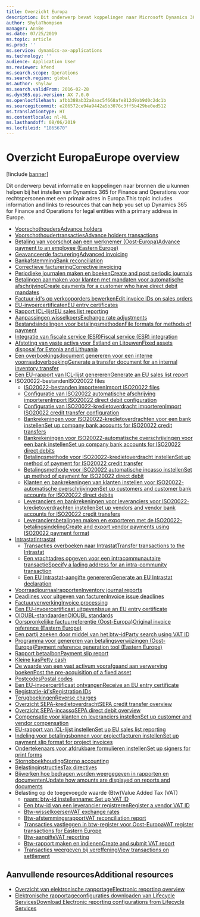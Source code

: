 ```yaml
---
title: Overzicht Europa
description: Dit onderwerp bevat koppelingen naar Microsoft Dynamics 365 for Finance and Operations-documentatiebronnen voor Europa.
author: ShylaThompson
manager: AnnBe
ms.date: 07/25/2019
ms.topic: article
ms.prod: ''
ms.service: dynamics-ax-applications
ms.technology: ''
audience: Application User
ms.reviewer: kfend
ms.search.scope: Operations
ms.search.region: global
ms.author: shylaw
ms.search.validFrom: 2016-02-28
ms.dyn365.ops.version: AX 7.0.0
ms.openlocfilehash: afbb388ab32a8aac5f668afe812d9ab9d0c2dc1b
ms.sourcegitcommit: e286572ce94a9442a5b3076c3ff5b429be0ed512
ms.translationtype: HT
ms.contentlocale: nl-NL
ms.lasthandoff: 08/06/2019
ms.locfileid: "1865670"
---
```

# <a name="europe-overview"></a><span data-ttu-id="da799-103">Overzicht Europa</span><span class="sxs-lookup"><span data-stu-id="da799-103">Europe overview</span></span>

[!include [banner](../includes/banner.md)]

<span data-ttu-id="da799-104">Dit onderwerp bevat informatie en koppelingen naar bronnen die u kunnen helpen bij het instellen van Dynamics 365 for Finance and Operations voor rechtspersonen met een primair adres in Europa.</span><span class="sxs-lookup"><span data-stu-id="da799-104">This topic includes information and links to resources that can help you set up Dynamics 365 for Finance and Operations for legal entities with a primary address in Europe.</span></span> 

- [<span data-ttu-id="da799-105">Voorschothouders</span><span class="sxs-lookup"><span data-stu-id="da799-105">Advance holders</span></span>](emea-advance-holders.md)
 - [<span data-ttu-id="da799-106">Voorschothoudertransacties</span><span class="sxs-lookup"><span data-stu-id="da799-106">Advance holders transactions</span></span>](emea-advance-holders-transactions.md)
 - [<span data-ttu-id="da799-107">Betaling van voorschot aan een werknemer (Oost-Europa)</span><span class="sxs-lookup"><span data-stu-id="da799-107">Advance payment to an employee (Eastern Europe)</span></span>](tasks/advance-payment-employee.md)
- [<span data-ttu-id="da799-108">Geavanceerde facturering</span><span class="sxs-lookup"><span data-stu-id="da799-108">Advanced invoicing</span></span>](emea-advance-invoice.md)
- [<span data-ttu-id="da799-109">Bankafstemming</span><span class="sxs-lookup"><span data-stu-id="da799-109">Bank reconciliation</span></span>](emea-bank-reconciliation.md)
- [<span data-ttu-id="da799-110">Correctieve facturering</span><span class="sxs-lookup"><span data-stu-id="da799-110">Corrective invoicing</span></span>](emea-corrective-invoice.md)
- [<span data-ttu-id="da799-111">Periodieke journalen maken en boeken</span><span class="sxs-lookup"><span data-stu-id="da799-111">Create and post periodic journals</span></span>](emea-create-post-periodic-journals.md)
- [<span data-ttu-id="da799-112">Betalingen aanmaken voor klanten met mandaten voor automatische afschrijving</span><span class="sxs-lookup"><span data-stu-id="da799-112">Create payments for a customer who have direct debit mandates</span></span>](tasks/create-payments-customers-who-have-direct-debit-mandates.md)
- [<span data-ttu-id="da799-113">Factuur-id's op verkooporders bewerken</span><span class="sxs-lookup"><span data-stu-id="da799-113">Edit invoice IDs on sales orders</span></span>](emea-edit-invoice-id-sales-orders.md)
- [<span data-ttu-id="da799-114">EU-invoercertificaten</span><span class="sxs-lookup"><span data-stu-id="da799-114">EU entry certificates</span></span>](emea-entry-certificates.md)
- [<span data-ttu-id="da799-115">Rapport ICL-lijst</span><span class="sxs-lookup"><span data-stu-id="da799-115">EU sales list reporting</span></span>](emea-eu-sales-list.md)
- [<span data-ttu-id="da799-116">Aanpassingen wisselkoers</span><span class="sxs-lookup"><span data-stu-id="da799-116">Exchange rate adjustments</span></span>](emea-exchange-rate-adjustments.md)
- [<span data-ttu-id="da799-117">Bestandsindelingen voor betalingsmethoden</span><span class="sxs-lookup"><span data-stu-id="da799-117">File formats for methods of payment</span></span>](emea-select-file-formats-for-the-method-of-payments.md)
- [<span data-ttu-id="da799-118">Integratie van fiscale service (ESR)</span><span class="sxs-lookup"><span data-stu-id="da799-118">Fiscal service (ESR) integration</span></span>](emea-fiscal-service-integration.md)
- [<span data-ttu-id="da799-119">Afstoting van vaste activa voor Estland en Litouwen</span><span class="sxs-lookup"><span data-stu-id="da799-119">Fixed assets disposal for Estonia and Lithuania</span></span>](emea-credit-note-reverse-fixed-asset-sale.md)
- [<span data-ttu-id="da799-120">Een overboekingsdocument genereren voor een interne voorraadoverboeking</span><span class="sxs-lookup"><span data-stu-id="da799-120">Generate a transfer document for an internal inventory transfer</span></span>](tasks/transfer-document-internal-inventory-transfer.md)
- [<span data-ttu-id="da799-121">Een EU-rapport van ICL-lijst genereren</span><span class="sxs-lookup"><span data-stu-id="da799-121">Generate an EU sales list report</span></span>](tasks/eur-00011-eu-sales-list-report.md)
- <span data-ttu-id="da799-122">ISO20022-bestanden</span><span class="sxs-lookup"><span data-stu-id="da799-122">ISO20022 files</span></span>
  - [<span data-ttu-id="da799-123">ISO20022-bestanden importeren</span><span class="sxs-lookup"><span data-stu-id="da799-123">Import ISO20022 files</span></span>](emea-ISO20022-file-formats.md)
  - [<span data-ttu-id="da799-124">Configuratie van ISO20022 automatische afschrijving importeren</span><span class="sxs-lookup"><span data-stu-id="da799-124">Import ISO20022 direct debit configuration</span></span>](tasks/import-iso20022-direct-debit-configuration.md)
  - [<span data-ttu-id="da799-125">Configuratie van ISO20022-kredietoverdracht importeren</span><span class="sxs-lookup"><span data-stu-id="da799-125">Import ISO20022 credit transfer configuration</span></span>](tasks/import-iso20022-credit-transfer-configuration.md)
  - [<span data-ttu-id="da799-126">Bankrekeningen voor ISO20022-kredietoverdrachten voor een bank instellen</span><span class="sxs-lookup"><span data-stu-id="da799-126">Set up company bank accounts for ISO20022 credit transfers</span></span>](tasks/set-up-company-bank-accounts-iso20022-credit-transfers.md)
  - [<span data-ttu-id="da799-127">Bankrekeningen voor ISO20022-automatische overschrijvingen voor een bank instellen</span><span class="sxs-lookup"><span data-stu-id="da799-127">Set up company bank accounts for ISO20022 direct debits</span></span>](tasks/set-up-company-bank-accounts-iso20022-direct-debits.md)
  - [<span data-ttu-id="da799-128">Betalingsmethode voor ISO20022-kredietoverdracht instellen</span><span class="sxs-lookup"><span data-stu-id="da799-128">Set up method of payment for ISO20022 credit transfer</span></span>](tasks/set-up-method-payment-iso20022-credit-transfer.md)
  - [<span data-ttu-id="da799-129">Betalingsmethode voor ISO20022 automatische incasso instellen</span><span class="sxs-lookup"><span data-stu-id="da799-129">Set up method of payment for ISO20022 direct debit</span></span>](tasks/setup-method-payment-iso20022-direct-debit.md)
  - [<span data-ttu-id="da799-130">Klanten en bankrekeningen van klanten instellen voor ISO20022-automatische overschrijvingen</span><span class="sxs-lookup"><span data-stu-id="da799-130">Set up customers and customer bank accounts for ISO20022 direct debits</span></span>](tasks/set-up-bank-accounts-iso20022-direct-debits.md)
  - [<span data-ttu-id="da799-131">Leveranciers en bankrekeningen voor leveranciers voor ISO20022-kredietoverdrachten instellen</span><span class="sxs-lookup"><span data-stu-id="da799-131">Set up vendors and vendor bank accounts for ISO20022 credit transfers</span></span>](tasks/set-up-vendor-iso20022-credit-transfers.md)
  - [<span data-ttu-id="da799-132">Leveranciersbetalingen maken en exporteren met de ISO20022-betalingsindeling</span><span class="sxs-lookup"><span data-stu-id="da799-132">Create and export vendor payments using ISO20022 payment format</span></span>](tasks/create-export-vendor-payments-iso20022-payment-format.md)
- [<span data-ttu-id="da799-133">Intrastat</span><span class="sxs-lookup"><span data-stu-id="da799-133">Intrastat</span></span>](emea-intrastat.md)
  - [<span data-ttu-id="da799-134">Transacties overboeken naar Intrastat</span><span class="sxs-lookup"><span data-stu-id="da799-134">Transfer transactions to the Intrastat</span></span>](tasks/transfer-transactions-intrastat.md)
  - [<span data-ttu-id="da799-135">Een vrachtadres opgeven voor een intracommunautaire transactie</span><span class="sxs-lookup"><span data-stu-id="da799-135">Specify a lading address for an intra-community transaction</span></span>](tasks/eur-00002-specify-lading-address-intra-community.md)
  - [<span data-ttu-id="da799-136">Een EU Intrastat-aangifte genereren</span><span class="sxs-lookup"><span data-stu-id="da799-136">Generate an EU Intrastat declaration</span></span>](tasks/eur-00002-eu-intrastat-declaration.md)
- [<span data-ttu-id="da799-137">Voorraadjournaalrapporten</span><span class="sxs-lookup"><span data-stu-id="da799-137">Inventory journal reports</span></span>](emea-set-up-report-inventory-journal-names.md)
- [<span data-ttu-id="da799-138">Deadlines voor uitgeven van facturen</span><span class="sxs-lookup"><span data-stu-id="da799-138">Invoice issue deadlines</span></span>](emea-invoice-issue-deadline.md)
- [<span data-ttu-id="da799-139">Factuurverwerking</span><span class="sxs-lookup"><span data-stu-id="da799-139">Invoice processing</span></span>](emea-invoice-processing.md)
- [<span data-ttu-id="da799-140">Een EU-invoercertificaat uitgeven</span><span class="sxs-lookup"><span data-stu-id="da799-140">Issue an EU entry certificate</span></span>](tasks/eur-00012-issue-eu-entry-certificate.md)
- [<span data-ttu-id="da799-141">OIOUBL-standaarden</span><span class="sxs-lookup"><span data-stu-id="da799-141">OIOUBL standards</span></span>](emea-oioubl-standards-electronic-invoicing.md)
- [<span data-ttu-id="da799-142">Oorspronkelijke factuurreferentie (Oost-Europa)</span><span class="sxs-lookup"><span data-stu-id="da799-142">Original invoice reference (Eastern Europe)</span></span>](tasks/ee-00004-original-invoice-reference.md)
- [<span data-ttu-id="da799-143">Een partij zoeken door middel van het btw-id</span><span class="sxs-lookup"><span data-stu-id="da799-143">Party search using VAT ID</span></span>](tasks/eur-00015-party-search-vat-id.md)
- [<span data-ttu-id="da799-144">Programma voor genereren van betalingsverwijzingen (Oost-Europa)</span><span class="sxs-lookup"><span data-stu-id="da799-144">Payment reference generation tool (Eastern Europe)</span></span>](tasks/ee-00015-payment-reference-generation-tool.md)
- [<span data-ttu-id="da799-145">Rapport betaalbon</span><span class="sxs-lookup"><span data-stu-id="da799-145">Payment slip report</span></span>](emea-eur-payment-slip-report-giro.md)
- [<span data-ttu-id="da799-146">Kleine kas</span><span class="sxs-lookup"><span data-stu-id="da799-146">Petty cash</span></span>](emea-petty-cash.md)
- [<span data-ttu-id="da799-147">De waarde van een vast activum voorafgaand aan verwerving boeken</span><span class="sxs-lookup"><span data-stu-id="da799-147">Post the pre-acquisition of a fixed asset</span></span>](emea-pre-acquisition-acquisition-fixed-asset.md)
- [<span data-ttu-id="da799-148">Postcodes</span><span class="sxs-lookup"><span data-stu-id="da799-148">Postal codes</span></span>](emea-import-create-postal-codes-manually.md)
- [<span data-ttu-id="da799-149">Een EU-invoercertificaat ontvangen</span><span class="sxs-lookup"><span data-stu-id="da799-149">Receive an EU entry certificate</span></span>](tasks/eur-00012-receive-eu-entry-certificate.md)
- [<span data-ttu-id="da799-150">Registratie-id's</span><span class="sxs-lookup"><span data-stu-id="da799-150">Registration IDs</span></span>](emea-registration-ids.md)
- [<span data-ttu-id="da799-151">Terugboekingen</span><span class="sxs-lookup"><span data-stu-id="da799-151">Reverse charges</span></span>](emea-reverse-charge.md)
- [<span data-ttu-id="da799-152">Overzicht SEPA-kredietoverdracht</span><span class="sxs-lookup"><span data-stu-id="da799-152">SEPA credit transfer overview</span></span>](../accounts-payable/sepa-credit-transfer.md)
- [<span data-ttu-id="da799-153">Overzicht SEPA-incasso</span><span class="sxs-lookup"><span data-stu-id="da799-153">SEPA direct debit overview</span></span>](../accounts-receivable/sepa-direct-debit-overview.md)
- [<span data-ttu-id="da799-154">Compensatie voor klanten en leveranciers instellen</span><span class="sxs-lookup"><span data-stu-id="da799-154">Set up customer and vendor compensation</span></span>](emea-compensation-customer-vendor-transactions.md)
- [<span data-ttu-id="da799-155">EU-rapport van ICL-lijst instellen</span><span class="sxs-lookup"><span data-stu-id="da799-155">Set up EU sales list reporting</span></span>](tasks/eur-00011-eu-sales-list-reporting.md)
- [<span data-ttu-id="da799-156">Indeling voor betalingsbonnen voor projectfacturen instellen</span><span class="sxs-lookup"><span data-stu-id="da799-156">Set up payment slip format for project invoices</span></span>](tasks/set-up-payment-slip-format-project-invoices.md)
- [<span data-ttu-id="da799-157">Ondertekenaars voor afdrukbare formulieren instellen</span><span class="sxs-lookup"><span data-stu-id="da799-157">Set up signers for print forms</span></span>](emea-set-up-signers-for-printing-forms.md)
- [<span data-ttu-id="da799-158">Stornoboekhouding</span><span class="sxs-lookup"><span data-stu-id="da799-158">Storno accounting</span></span>](emea-storno.md)
- [<span data-ttu-id="da799-159">Belastinginstructies</span><span class="sxs-lookup"><span data-stu-id="da799-159">Tax directives</span></span>](emea-tax-directives.md)
- [<span data-ttu-id="da799-160">Bijwerken hoe bedragen worden weergegeven in rapporten en documenten</span><span class="sxs-lookup"><span data-stu-id="da799-160">Update how amounts are displayed on reports and documents</span></span>](emea-amount-printing-forms.md)
- <span data-ttu-id="da799-161">Belasting op de toegevoegde waarde (Btw)</span><span class="sxs-lookup"><span data-stu-id="da799-161">Value Added Tax (VAT)</span></span>
  - [<span data-ttu-id="da799-162">naam: btw-id instellen</span><span class="sxs-lookup"><span data-stu-id="da799-162">name: Set up VAT ID</span></span>](tasks/eur-00015-vat-id.md)
  - [<span data-ttu-id="da799-163">Een btw-id van een leverancier registreren</span><span class="sxs-lookup"><span data-stu-id="da799-163">Register a vendor VAT ID</span></span>](tasks/eur-00015-registration-vendor-vat-id.md)
  - [<span data-ttu-id="da799-164">Btw-wisselkoersen</span><span class="sxs-lookup"><span data-stu-id="da799-164">VAT exchange rates</span></span>](emea-vat-exchange-rate.md)
  - [<span data-ttu-id="da799-165">Btw-afstemmingsrapport</span><span class="sxs-lookup"><span data-stu-id="da799-165">VAT reconciliation report</span></span>](tasks/eur-00018-vat-reconciliation-report.md)
  - [<span data-ttu-id="da799-166">Transacties vastleggen in btw-register voor Oost-Europa</span><span class="sxs-lookup"><span data-stu-id="da799-166">VAT register transactions for Eastern Europe</span></span>](emea-vat-register-transactions.md)
  - [<span data-ttu-id="da799-167">Btw-aangifte</span><span class="sxs-lookup"><span data-stu-id="da799-167">VAT reporting</span></span>](emea-vat-reporting.md)
  - [<span data-ttu-id="da799-168">Btw-rapport maken en indienen</span><span class="sxs-lookup"><span data-stu-id="da799-168">Create and submit VAT report</span></span>](tasks/create-submit-vat-report.md)
  - [<span data-ttu-id="da799-169">Transacties weergeven bij vereffening</span><span class="sxs-lookup"><span data-stu-id="da799-169">View transactions on settlement</span></span>](emea-transactions-settlement-form.md)

## <a name="additional-resources"></a><span data-ttu-id="da799-170">Aanvullende resources</span><span class="sxs-lookup"><span data-stu-id="da799-170">Additional resources</span></span>

- [<span data-ttu-id="da799-171">Overzicht van elektronische rapportage</span><span class="sxs-lookup"><span data-stu-id="da799-171">Electronic reporting overview</span></span>](../../dev-itpro/analytics/general-electronic-reporting.md)
- [<span data-ttu-id="da799-172">Elektronische rapportageconfiguraties downloaden van Lifecycle Services</span><span class="sxs-lookup"><span data-stu-id="da799-172">Download Electronic reporting configurations from Lifecycle Services</span></span>](../../dev-itpro/analytics/download-electronic-reporting-configuration-lcs.md)

